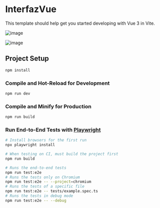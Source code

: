 # InterfazVue

This template should help get you started developing with Vue 3 in Vite.

![image](https://github.com/user-attachments/assets/167f6a73-cc4c-4ac9-a187-bc5ed7964cbc)


![image](https://github.com/user-attachments/assets/8529411a-470e-42fd-9c8c-5c0b8c4aec3d)


## Project Setup

```sh
npm install
```

### Compile and Hot-Reload for Development

```sh
npm run dev
```

### Compile and Minify for Production

```sh
npm run build
```

### Run End-to-End Tests with [Playwright](https://playwright.dev)

```sh
# Install browsers for the first run
npx playwright install

# When testing on CI, must build the project first
npm run build

# Runs the end-to-end tests
npm run test:e2e
# Runs the tests only on Chromium
npm run test:e2e -- --project=chromium
# Runs the tests of a specific file
npm run test:e2e -- tests/example.spec.ts
# Runs the tests in debug mode
npm run test:e2e -- --debug
```
